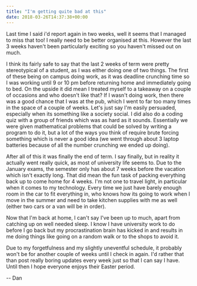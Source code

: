 ```yaml
---
title: "I'm getting quite bad at this"
date: 2018-03-26T14:37:38+00:00
---
```

Last time I said i'd report again in two weeks, well it seems that I managed to miss that too! I really need to be better organised at this. However the last 3 weeks haven't been particularly exciting so you haven't missed out on much.

I think its fairly safe to say that the last 2 weeks of term were pretty stereotypical of a student, as I was either doing one of two things. The first of these being on campus doing work, as it was deadline crunching time so I was working until 9 or 10 pm before returning home and immediately going to bed. On the upside it did mean I treated myself to a takeaway on a couple of occasions and who doesn't like that? If I wasn't doing work, then there was a good chance that I was at the pub, which I went to far too many times in the space of a couple of weeks. Let's just say I'm easily persuaded, especially when its something like a society social. I did also do a coding quiz with a group of friends which was as hard as it sounds. Essentially we were given mathematical problems that could be solved by writing a program to do it, but a lot of the ways you think of require brute forcing something which is never a good idea (we went through about 3 laptop batteries because of all the number crunching we ended up doing).

After all of this it was finally the end of term. I say finally, but in reality it actually went really quick, as most of university life seems to. Due to the January exams, the semester only has about 7 weeks before the vacation which isn't exactly long. That did mean the fun task of packing everything back up to come home for 4 weeks. I'm not one to travel light, in particular when it comes to my technology. Every time we just have barely enough room in the car to fit everything in, who knows how its going to work when I move in the summer and need to take kitchen supplies with me as well (either two cars or a van will be in order).

Now that I'm back at home, I can't say I've been up to much, apart from catching up on well needed sleep. I know I have university work to do before I go back but my procrastination brain has kicked in and results in me doing things like going on a random walk or to the shops to avoid it.

Due to my forgetfulness and my slightly uneventful schedule, it probably won't be for another couple of weeks until I check in again. I'd rather that than post really boring updates every week just so that I can say I have. Until then I hope everyone enjoys their Easter period.

-- Dan
